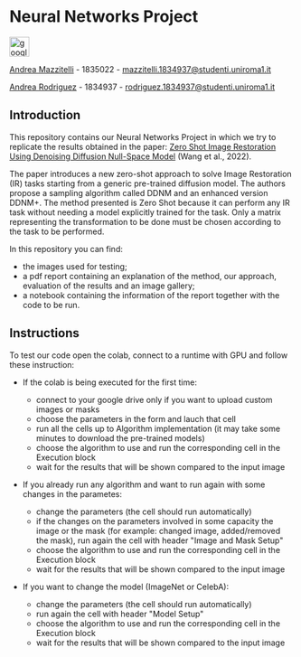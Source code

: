 # Neural Networks Project

<a href="https://colab.research.google.com/drive/1FGNRza91UraR57K0O89zJTVyF6FvWtJq"><img src="https://colab.research.google.com/assets/colab-badge.svg" alt="google colab logo" height=35px></a>

[Andrea Mazzitelli](https://www.linkedin.com/in/andrea-mazzitelli/) - 1835022 - mazzitelli.1834937@studenti.uniroma1.it

[Andrea Rodriguez](https://www.linkedin.com/in/andrea-rod/) - 1834937 - rodriguez.1834937@studenti.uniroma1.it

## Introduction
This repository contains our Neural Networks Project in which we try to replicate the results obtained in the paper: [Zero Shot Image Restoration Using Denoising Diffusion Null-Space Model](https://arxiv.org/pdf/2212.00490.pdf) (Wang et al., 2022).

The paper introduces a new zero-shot approach to solve Image Restoration (IR) tasks starting from a generic pre-trained diffusion model. The authors propose a sampling algorithm called DDNM and an enhanced version DDNM+.
The method presented is Zero Shot because it can perform any IR task without needing a model explicitly trained for the task. Only a matrix representing the transformation to be done must be chosen according to the task to be performed.

In this repository you can find:
- the images used for testing;
- a pdf report containing an explanation of the method, our approach, evaluation of the results and an image gallery;
- a notebook containing the information of the report together with the code to be run.

## Instructions

To test our code open the colab, connect to a runtime with GPU and follow these instruction:

- If the colab is being executed for the first time:
  - connect to your google drive only if you want to upload custom images or masks
  - choose the parameters in the form and lauch that cell
  - run all the cells up to Algorithm implementation (it may take some minutes to download the pre-trained models)
  - choose the algorithm to use and run the corresponding cell in the Execution block
  - wait for the results that will be shown compared to the input image

- If you already run any algorithm and want to run again with some changes in the parametes:
  - change the parameters (the cell should run automatically)
  - if the changes on the parameters involved in some capacity the image or the mask (for example: changed image, added/removed the mask), run again the cell with header "Image and Mask Setup"
  - choose the algorithm to use and run the corresponding cell in the Execution block
  - wait for the results that will be shown compared to the input image

- If you want to change the model (ImageNet or CelebA):
  - change the parameters (the cell should run automatically)
  - run again the cell with header "Model Setup"
  - choose the algorithm to use and run the corresponding cell in the Execution block
  - wait for the results that will be shown compared to the input image
